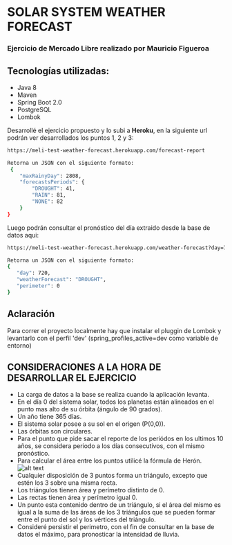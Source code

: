 # SOLAR SYSTEM WEATHER FORECAST

### Ejercicio de Mercado Libre realizado por Mauricio Figueroa
 
## Tecnologías utilizadas:
- Java 8
- Maven
- Spring Boot 2.0
- PostgreSQL
- Lombok



Desarrollé el ejercicio propuesto y lo subi a **Heroku**, en la siguiente url podrán ver desarrollados los puntos 1, 2 y 3:
```sh 
https://meli-test-weather-forecast.herokuapp.com/forecast-report

Retorna un JSON con el siguiente formato:
 {
    "maxRainyDay": 2808,
    "forecastsPeriods": {
        "DROUGHT": 41,
        "RAIN": 81,
        "NONE": 82
    }
}
 ```



 Luego podrán consultar el pronóstico del día extraido desde la base de datos aqui:

 ```sh
 https://meli-test-weather-forecast.herokuapp.com/weather-forecast?day=720

Retorna un JSON con el siguiente formato:
{
    "day": 720,
    "weatherForecast": "DROUGHT",
    "perimeter": 0
}
 ```
 ## Aclaración 
 Para correr el proyecto localmente hay que instalar el pluggin de Lombok y levantarlo con el perfil 'dev' (spring_profiles_active=dev como variable de entorno)

 ## CONSIDERACIONES A LA HORA DE DESARROLLAR EL EJERCICIO
 - La carga de datos a la base se realiza cuando la aplicación levanta.
- En el día 0 del sistema solar, todos los planetas están alineados en el punto mas alto de su órbita (ángulo de 90 grados).
- Un año tiene 365 días.
- El sistema solar posee a su sol en el origen (P(0,0)).
- Las órbitas son circulares.
- Para el punto que pide sacar el reporte de los periódos en los ultimos 10 años, se considera periodo a los días consecutivos, con el mismo pronóstico.
- Para calcular el área entre los puntos utilicé la fórmula de Herón.
![alt text](https://wikimedia.org/api/rest_v1/media/math/render/svg/8c6e2cf6555dd752b998056819dfec3c1a068422)
- Cualquier disposición de 3 puntos forma un triángulo, excepto que estén los 3 sobre una misma recta.
- Los triángulos tienen área y perímetro distinto de 0.
- Las rectas tienen área y perímetro igual 0.
- Un punto esta contenido dentro de un triángulo, si el área del mismo es igual a la suma de las áreas de los 3 triángulos que se pueden formar entre el punto del sol y los vértices del triángulo.
- Consideré persistir el perimetro, con el fin de consultar en la base de datos el máximo, para pronosticar la intensidad de lluvia.